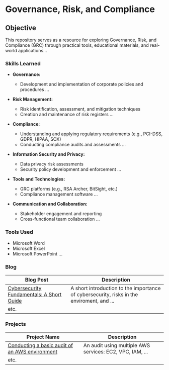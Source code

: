 # Governance, Risk, and Compliance

## Objective

This repository serves as a resource for exploring Governance, Risk, and Compliance (GRC) through practical tools, educational materials, and real-world applications...

### Skills Learned

- **Governance:**
  - Development and implementation of corporate policies and procedures
...

- **Risk Management:**
  - Risk identification, assessment, and mitigation techniques
  - Creation and maintenance of risk registers
...

- **Compliance:**
  - Understanding and applying regulatory requirements (e.g., PCI-DSS, GDPR, HIPAA, SOX)
  - Conducting compliance audits and assessments
...

- **Information Security and Privacy:**
  - Data privacy risk assessments
  - Security policy development and enforcement
...

- **Tools and Technologies:**
  - GRC platforms (e.g., RSA Archer, BitSight, etc.)
  - Compliance management software
...

- **Communication and Collaboration:**
  - Stakeholder engagement and reporting
  - Cross-functional team collaboration
...

### Tools Used

- Microsoft Word
- Microsoft Excel
- Microsoft PowerPoint
...

### Blog
| Blog Post                                      | Description               |
|------------------------------------------------|---------------------------|
| <a href="https://github.com/CruxSec/Blog-CybersecFundamentals">Cybersecurity Fundamentals: A Short Guide | A short introduction to the importance of cybersecurity, risks in the enviroment, and ... |
| etc.	|	|

### Projects
| Project Name                                  | Description                |
|-----------------------------------------------|----------------------------|
| <a href="https://github.com/CruxSec/Project-Cloud-BasicAudit">Conducting a basic audit of an AWS environment  | An audit using multiple AWS services:  EC2, VPC, IAM, ... |
| etc.	|	|
